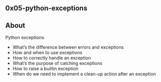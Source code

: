 ## 0x05-python-exceptions

## About
Python exceptions

- What’s the difference between errors and exceptions
- How and when to use exceptions
- How to correctly handle an exception
- What’s the purpose of catching exceptions
- How to raise a builtin exception
- When do we need to implement a clean-up action after an exception